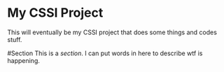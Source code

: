 # My CSSI Project

This will eventually be my CSSI project that does some things and codes stuff.

#Section
This is a *section*. I can put words in here to describe wtf is happening.
